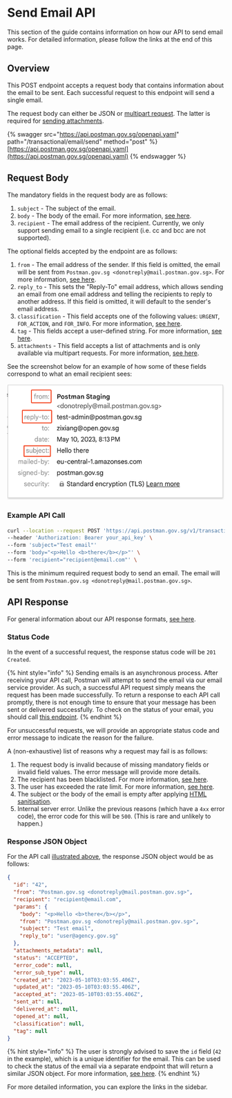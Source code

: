 # Send Email API

This section of the guide contains information on how our API to send email works. For detailed information, please follow the links at the end of this page.

## Overview

This POST endpoint accepts a request body that contains information about the email to be sent. Each successful request to this endpoint will send a single email.

The request body can either be JSON or [multipart request](https://swagger.io/docs/specification/describing-request-body/multipart-requests/). The latter is required for [sending attachments](attachments.md).

{% swagger src="https://api.postman.gov.sg/openapi.yaml" path="/transactional/email/send" method="post" %}
[https://api.postman.gov.sg/openapi.yaml](https://api.postman.gov.sg/openapi.yaml)
{% endswagger %}

## Request Body

The mandatory fields in the request body are as follows:

1. `subject` - The subject of the email.
2. `body` - The body of the email. For more information, [see here](email-body/).
3. `recipient` - The email address of the recipient. Currently, we only support sending email to a single recipient (i.e. cc and bcc are not supported).

The optional fields accepted by the endpoint are as follows:

1. `from` - The email address of the sender. If this field is omitted, the email will be sent from `Postman.gov.sg <donotreply@mail.postman.gov.sg>`. For more information, [see here](from-name-and-from-address.md).
2. `reply_to` - This sets the "Reply-To" email address, which allows sending an email from one email address and telling the recipients to reply to another address. If this field is omitted, it will default to the sender's email address.
3. `classification` - This field accepts one of the following values: `URGENT`, `FOR_ACTION`, and `FOR_INFO`. For more information, [see here](email-tagging-and-classification.md).
4. `tag` - This fields accept a user-defined string. For more information, [see here](email-tagging-and-classification.md).
5. `attachments` - This field accepts a list of attachments and is only available via multipart requests. For more information, [see here](attachments.md).

See the screenshot below for an example of how some of these fields correspond to what an email recipient sees:

![](../../../.gitbook/assets/email-fields.png)

### Example API Call

```bash
curl --location --request POST 'https://api.postman.gov.sg/v1/transactional/email/send' \
--header 'Authorization: Bearer your_api_key' \
--form 'subject="Test email"'
--form 'body="<p>Hello <b>there</b></p>"' \
--form 'recipient="recipient@email.com"' \
```

This is the minimum required request body to send an email. The email will be sent from `Postman.gov.sg <donotreply@mail.postman.gov.sg>`.

## API Response

For general information about our API response formats, [see here](../../overview/api-response-formats.md).

### Status Code

In the event of a successful request, the response status code will be `201 Created`.

{% hint style="info" %}
Sending emails is an asynchronous process. After receiving your API call, Postman will attempt to send the email via our email service provider. As such, a successful API request simply means the request has been made successfully. To return a response to each API call promptly, there is not enough time to ensure that your message has been sent or delivered successfully. To check on the status of your email, you should call [this endpoint](../../../api-guide/programmatic-email-api/programmatic-email-api/get-email-by-id-api.md).
{% endhint %}

For unsuccessful requests, we will provide an appropriate status code and error message to indicate the reason for the failure.

A (non-exhaustive) list of reasons why a request may fail is as follows:

1. The request body is invalid because of missing mandatory fields or invalid field values. The error message will provide more details.
2. The recipient has been blacklisted. For more information, [see here](recipient-blacklist.md).
3. The user has exceeded the rate limit. For more information, [see here](rate-limit.md).
4. The subject or the body of the email is empty after applying [HTML sanitisation](email-body/#html-sanitisation).
5. Internal server error. Unlike the previous reasons (which have a `4xx` error code), the error code for this will be `500`. (This is rare and unlikely to happen.)

### Response JSON Object

For the API call [illustrated above](./#example-api-call), the response JSON object would be as follows:

```json
{
  "id": "42",
  "from": "Postman.gov.sg <donotreply@mail.postman.gov.sg>",
  "recipient": "recipient@email.com",
  "params": {
    "body": "<p>Hello <b>there</b></p>",
    "from": "Postman.gov.sg <donotreply@mail.postman.gov.sg>",
    "subject": "Test email",
    "reply_to": "user@agency.gov.sg"
  },
  "attachments_metadata": null,
  "status": "ACCEPTED",
  "error_code": null,
  "error_sub_type": null,
  "created_at": "2023-05-10T03:03:55.406Z",
  "updated_at": "2023-05-10T03:03:55.406Z",
  "accepted_at": "2023-05-10T03:03:55.406Z",
  "sent_at": null,
  "delivered_at": null,
  "opened_at": null,
  "classification": null,
  "tag": null
}
```

{% hint style="info" %}
The user is strongly advised to save the `id` field (`42` in the example), which is a unique identifier for the email. This can be used to check the status of the email via a separate endpoint that will return a similar JSON object. For more information, [see here](../get-email-by-id-api.md).
{% endhint %}

For more detailed information, you can explore the links in the sidebar.
